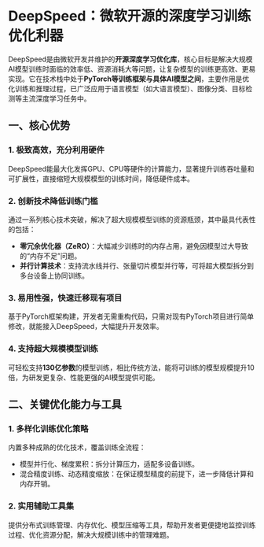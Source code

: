 # DeepSpeed：微软开源的深度学习训练优化利器
DeepSpeed是由微软开发并维护的**开源深度学习优化库**，核心目标是解决大规模AI模型训练时面临的效率低、资源消耗大等问题，让复杂模型的训练更高效、更易实现。它在技术栈中处于**PyTorch等训练框架与具体AI模型之间**，主要作用是优化训练和推理过程，已广泛应用于语言模型（如大语言模型）、图像分类、目标检测等主流深度学习任务中。


## 一、核心优势
### 1. 极致高效，充分利用硬件
DeepSpeed能最大化发挥GPU、CPU等硬件的计算能力，显著提升训练吞吐量和可扩展性，直接缩短大规模模型的训练时间，降低硬件成本。

### 2. 创新技术降低训练门槛
通过一系列核心技术突破，解决了超大规模模型训练的资源瓶颈，其中最具代表性的包括：
- **零冗余优化器（ZeRO）**：大幅减少训练时的内存占用，避免因模型过大导致的“内存不足”问题。
- **并行计算技术**：支持流水线并行、张量切片模型并行等，可将超大模型拆分到多台设备上协同训练。

### 3. 易用性强，快速迁移现有项目
基于PyTorch框架构建，开发者无需重构代码，只需对现有PyTorch项目进行简单修改，就能接入DeepSpeed，大幅提升开发效率。

### 4. 支持超大规模模型训练
可轻松支持**130亿参数**的模型训练，相比传统方法，能将可训练的模型规模提升10倍，为研发更复杂、性能更强的AI模型提供可能。


## 二、关键优化能力与工具
### 1. 多样化训练优化策略
内置多种成熟的优化技术，覆盖训练全流程：
- 模型并行化、梯度累积：拆分计算压力，适配多设备训练。
- 混合精度训练、动态精度缩放：在保证模型精度的前提下，进一步降低计算和内存开销。

### 2. 实用辅助工具集
提供分布式训练管理、内存优化、模型压缩等工具，帮助开发者更便捷地监控训练过程、优化资源分配，解决大规模训练中的管理难题。